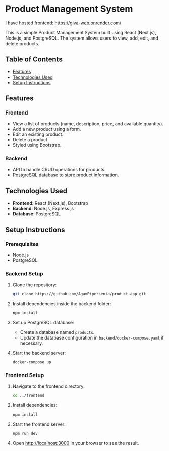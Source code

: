 # Product Management System

I have hosted frontend: https://giva-web.onrender.com/

This is a simple Product Management System built using React (Next.js), Node.js, and PostgreSQL. The system allows users to view, add, edit, and delete products.

## Table of Contents

- [Features](#features)
- [Technologies Used](#technologies-used)
- [Setup Instructions](#setup-instructions)

## Features

### Frontend
- View a list of products (name, description, price, and available quantity).
- Add a new product using a form.
- Edit an existing product.
- Delete a product.
- Styled using Bootstrap.

### Backend
- API to handle CRUD operations for products.
- PostgreSQL database to store product information.

## Technologies Used

- **Frontend**: React (Next.js), Bootstrap
- **Backend**: Node.js, Express.js
- **Database**: PostgreSQL

## Setup Instructions

### Prerequisites
- Node.js
- PostgreSQL

### Backend Setup

1. Clone the repository:
    ```sh
    git clone https://github.com/AgamPipersenia/product-app.git
    ```

2. Install dependencies inside the backend folder:
    ```sh
    npm install
    ```

3. Set up PostgreSQL database:
    - Create a database named `products`.
    - Update the database configuration in `backend/docker-compose.yaml` if necessary.

4. Start the backend server:
    ```sh
    docker-compose up
    ```

### Frontend Setup

1. Navigate to the frontend directory:
    ```sh
    cd ../frontend
    ```

2. Install dependencies:
    ```sh
    npm install
    ```

3. Start the frontend server:
    ```sh
    npm run dev
    ```

4. Open [http://localhost:3000](http://localhost:3000) in your browser to see the result.

